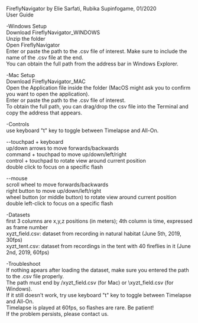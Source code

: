FireflyNavigator by Elie Sarfati, Rubika Supinfogame, 01/2020 
<br>User Guide

-Windows Setup
<br>Download FireflyNavigator_WINDOWS
<br>Unzip the folder
<br>Open FireflyNavigator
<br>Enter or paste the path to the .csv file of interest. Make sure to include the name of the .csv file at the end. 
<br>You can obtain the full path from the address bar in Windows Explorer.

-Mac Setup
<br>Download FireflyNavigator_MAC
<br>Open the Application file inside the folder (MacOS might ask you to confirm you want to open the application).
<br>Enter or paste the path to the .csv file of interest. 
<br>To obtain the full path, you can drag/drop the csv file into the Terminal and copy the address that appears.

-Controls
<br>use keyboard "t" key to toggle between Timelapse and All-On.

--touchpad + keyboard
	<br>up/down arrows to move forwards/backwards
	<br>command + touchpad to move up/down/left/right
	<br>control + touchpad to rotate view around current position
	<br>double click to focus on a specific flash

--mouse
	<br>scroll wheel to move forwards/backwards
	<br>right button to move up/down/left/right
	<br>wheel button (or middle button) to rotate view around current position
	<br>double left-click to focus on a specific flash


-Datasets
<br>first 3 columns are x,y,z positions (in meters); 4th column is time, expressed as frame number
<br>xyzt_field.csv: dataset from recording in natural habitat (June 5th, 2019, 30fps)
<br>xyzt_tent.csv: dataset from recordings in the tent with 40 fireflies in it (June 2nd, 2019, 60fps)

-Troubleshoot
<br>If nothing apears after loading the dataset, make sure you entered the path to the .csv file properly. 
<br>The path must end by /xyzt_field.csv (for Mac) or \xyzt_field.csv (for Windows).
<br>If it still doesn't work, try use keyboard "t" key to toggle between Timelapse and All-On. 
<br>Timelapse is played at 60fps, so flashes are rare. Be patient!
<br>If the problem persists, please contact us.
